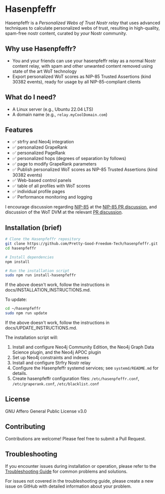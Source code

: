 # Hasenpfeffr

Hasenpfeffr is a _Personalized Webs of Trust Nostr relay_ that uses advanced techniques to calculate personalized webs of trust, resulting in high-quality, spam-free nostr content, curated by _your_ Nostr community.

## Why use Hasenpfeffr?

- You and your friends can use your hasenpfeffr relay as a normal Nostr content relay, with spam and other unwanted content removed using state of the art WoT technology
- Export personalized WoT scores as NIP-85 Trusted Assertions (kind 30382 events), ready for usage by all NIP-85-compliant clients

## What do I need?

- A Linux server (e.g., Ubuntu 22.04 LTS)
- A domain name (e.g., `relay.myCoolDomain.com`)

## Features

- ✅ strfry and Neo4j integration
- ✅ personalized GrapeRank
- ✅ personalized PageRank
- ✅ personalized hops (degrees of separation by follows)
- ✅ page to modify GrapeRank parameters
- ✅ Publish personalized WoT scores as NIP-85 Trusted Assertions (kind 30382 events)
- ✅ Web-based control panels
- ✅ table of all profiles with WoT scores
- ✅ individual profile pages
- ✅ Performance monitoring and logging

I encourage discussion regarding [NIP-85](https://github.com/vitorpamplona/nips/blob/user-summaries/85.md) at the [NIP-85 PR discussion](https://github.com/nostr-protocol/nips/pull/1534), and discussion of the WoT DVM at the relevant [PR discussion](https://github.com/nostr-protocol/data-vending-machines/pull/38).

## Installation (brief)

```bash
# Clone the Hasenpfeffr repository
git clone https://github.com/Pretty-Good-Freedom-Tech/hasenpfeffr.git
cd hasenpfeffr

# Install dependencies
npm install

# Run the installation script
sudo npm run install-hasenpfeffr
```

If the above doesn't work, follow the instructions in docs/INSTALLATION_INSTRUCTIONS.md.

To update:

```bash
cd ~/hasenpfeffr
sudo npm run update
```

If the above doesn't work, follow the instructions in docs/UPDATE_INSTRUCTIONS.md.

The installation script will:

1. Install and configure Neo4j Community Edition, the Neo4j Graph Data Science plugin, and the Neo4j APOC plugin
2. Set up Neo4j constraints and indexes
3. Install and configure Strfry Nostr relay
4. Configure the Hasenpfeffr systemd services; see `systemd/README.md` for details.
5. Create hasenpfeffr configuration files: `/etc/hasenpfeffr.conf`, `/etc/graperank.conf`, `/etc/blacklist.conf`

## License

GNU Affero General Public License v3.0

## Contributing

Contributions are welcome! Please feel free to submit a Pull Request.

## Troubleshooting

If you encounter issues during installation or operation, please refer to the [Troubleshooting Guide](TROUBLESHOOTING.md) for common problems and solutions.

For issues not covered in the troubleshooting guide, please create a new issue on GitHub with detailed information about your problem.
